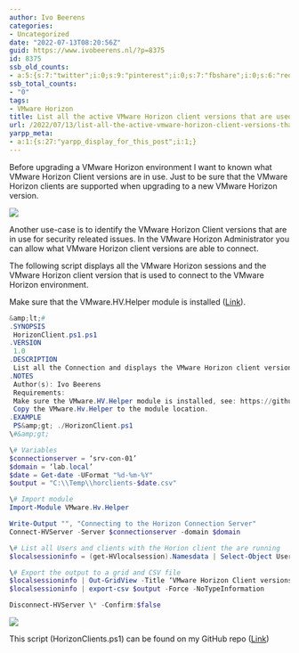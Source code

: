 ```yaml
---
author: Ivo Beerens
categories:
- Uncategorized
date: "2022-07-13T08:20:56Z"
guid: https://www.ivobeerens.nl/?p=8375
id: 8375
ssb_old_counts:
- a:5:{s:7:"twitter";i:0;s:9:"pinterest";i:0;s:7:"fbshare";i:0;s:6:"reddit";i:0;s:6:"tumblr";N;}
ssb_total_counts:
- "0"
tags:
- VMware Horizon
title: List all the active VMware Horizon client versions that are used
url: /2022/07/13/list-all-the-active-vmware-horizon-client-versions-that-are-used/
yarpp_meta:
- a:1:{s:27:"yarpp_display_for_this_post";i:1;}
---
```


Before upgrading a VMware Horizon environment I want to known what VMware Horizon Client versions are in use. Just to be sure that the VMware Horizon clients are supported when upgrading to a new VMware Horizon version.

[![](http://localhost/wp-content/uploads/2022/07/1-300x135.jpg)](http://localhost/wp-content/uploads/2022/07/1.jpg)

Another use-case is to identify the VMware Horizon Client versions that are in use for security releated issues. In the VMware Horizon Administrator you can allow what VMware Horizon client versions are able to connect.

The following script displays all the VMware Horizon sessions and the VMware Horizon client version that is used to connect to the VMware Horizon environment.

Make sure that the VMware.HV.Helper module is installed ([Link](https://github.com/vmware/PowerCLI-Example-Scripts)).

```powershell  
&amp;lt;#  
.SYNOPSIS  
 HorizonClient.ps1.ps1  
.VERSION  
 1.0  
.DESCRIPTION  
 List all the Connection and displays the VMware Horizon client version.  
.NOTES  
 Author(s): Ivo Beerens  
 Requirements:  
 Make sure the VMware.HV.Helper module is installed, see: https://github.com/vmware/PowerCLI-Example-Scripts  
 Copy the VMware.Hv.Helper to the module location.  
.EXAMPLE  
 PS&amp;gt; ./HorizonClient.ps1  
\#&amp;gt;

\# Variables  
$connectionserver = ‘srv-con-01’  
$domain = ‘lab.local’  
$date = Get-date -UFormat "%d-%m-%Y"  
$output = "C:\\Temp\\horclients-$date.csv"

\# Import module  
Import-Module VMware.Hv.Helper

Write-Output "", "Connecting to the Horizon Connection Server"  
Connect-HVServer -Server $connectionserver -domain $domain

\# List all Users and clients with the Horion client the are running  
$localsessioninfo = (get-HVlocalsession).Namesdata | Select-Object UserName, MachineOrRDSServerName, AgentVersion, DesktopPoolCN, ClientType, ClientAddress, ClientName, ClientVersion, SecurityGatewayDNS, SecurityGatewayAddress | Sort-Object ClientVersion

\# Export the output to a grid and CSV file  
$localsessioninfo | Out-GridView -Title ‘VMware Horizon Client versions’  
$localsessioninfo | export-csv $output -Force -NoTypeInformation

Disconnect-HVServer \* -Confirm:$false  
```

[![](http://localhost/wp-content/uploads/2022/07/Client-versions-300x68.jpg)](http://localhost/wp-content/uploads/2022/07/Client-versions.jpg)

This script (HorizonClients.ps1) can be found on my GitHub repo ([Link](https://github.com/ibeerens/VMware-Horizon))
